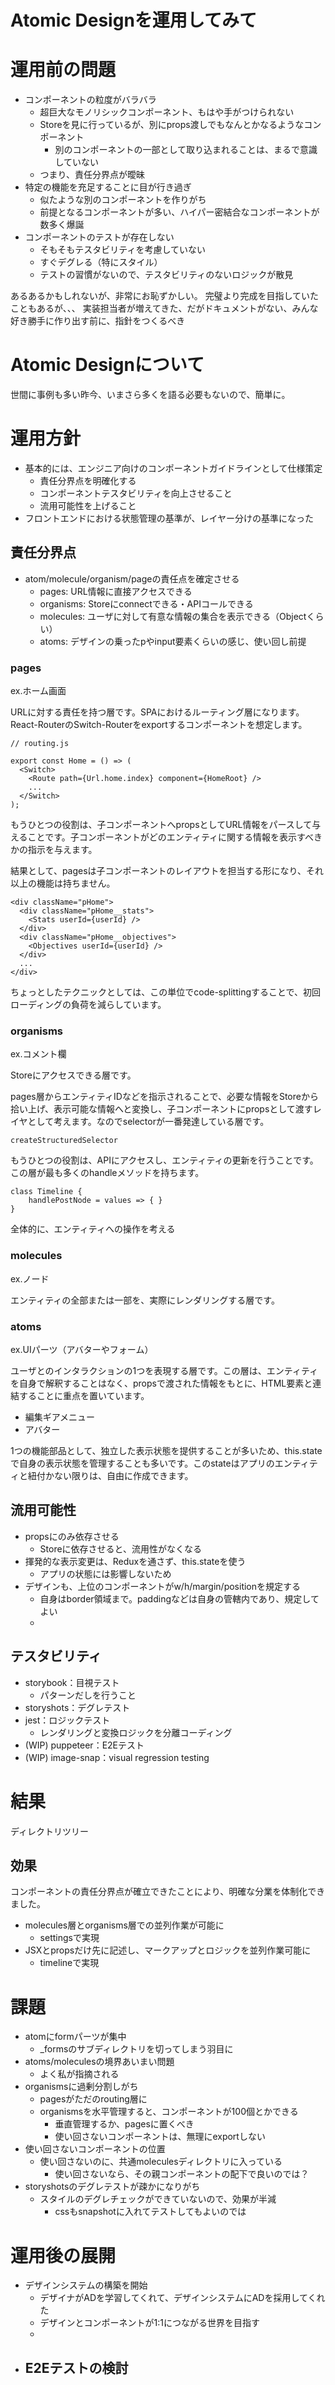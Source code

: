 # Atomic Designを運用してみて

# 運用前の問題

- コンポーネントの粒度がバラバラ
    - 超巨大なモノリシックコンポーネント、もはや手がつけられない
    - Storeを見に行っているが、別にprops渡しでもなんとかなるようなコンポーネント
        - 別のコンポーネントの一部として取り込まれることは、まるで意識していない
    - つまり、責任分界点が曖昧
- 特定の機能を充足することに目が行き過ぎ
    - 似たような別のコンポーネントを作りがち
    - 前提となるコンポーネントが多い、ハイパー密結合なコンポーネントが数多く爆誕
- コンポーネントのテストが存在しない
    - そもそもテスタビリティを考慮していない
    - すぐデグレる（特にスタイル）
    - テストの習慣がないので、テスタビリティのないロジックが散見

あるあるかもしれないが、非常にお恥ずかしい。
完璧より完成を目指していたこともあるが、、、
実装担当者が増えてきた、だがドキュメントがない、みんな好き勝手に作り出す前に、指針をつくるべき

# Atomic Designについて

世間に事例も多い昨今、いまさら多くを語る必要もないので、簡単に。

# 運用方針

- 基本的には、エンジニア向けのコンポーネントガイドラインとして仕様策定
    - 責任分界点を明確化する
    - コンポーネントテスタビリティを向上させること
    - 流用可能性を上げること
- フロントエンドにおける状態管理の基準が、レイヤー分けの基準になった

## 責任分界点

- atom/molecule/organism/pageの責任点を確定させる
    - pages: URL情報に直接アクセスできる
    - organisms: Storeにconnectできる・APIコールできる
    - molecules: ユーザに対して有意な情報の集合を表示できる（Objectくらい）
    - atoms: デザインの乗ったpやinput要素くらいの感じ、使い回し前提

### pages

ex.ホーム画面

URLに対する責任を持つ層です。SPAにおけるルーティング層になります。React-RouterのSwitch-Routerをexportするコンポーネントを想定します。

```
// routing.js

export const Home = () => (
  <Switch>
    <Route path={Url.home.index} component={HomeRoot} />
    ...
  </Switch>
);
```

もうひとつの役割は、子コンポーネントへpropsとしてURL情報をパースして与えることです。子コンポーネントがどのエンティティに関する情報を表示すべきかの指示を与えます。

結果として、pagesは子コンポーネントのレイアウトを担当する形になり、それ以上の機能は持ちません。

```
<div className="pHome">
  <div className="pHome__stats">
    <Stats userId={userId} />
  </div>
  <div className="pHome__objectives">
    <Objectives userId={userId} />
  </div>
  ...
</div>
```

ちょっとしたテクニックとしては、この単位でcode-splittingすることで、初回ローディングの負荷を減らしています。

### organisms

ex.コメント欄

Storeにアクセスできる層です。

pages層からエンティティIDなどを指示されることで、必要な情報をStoreから拾い上げ、表示可能な情報へと変換し、子コンポーネントにpropsとして渡すレイヤとして考えます。なのでselectorが一番発達している層です。

```
createStructuredSelector
```

もうひとつの役割は、APIにアクセスし、エンティティの更新を行うことです。この層が最も多くのhandleメソッドを持ちます。

```
class Timeline {
    handlePostNode = values => { }
}
```

全体的に、エンティティへの操作を考える

### molecules

ex.ノード

エンティティの全部または一部を、実際にレンダリングする層です。

### atoms

ex.UIパーツ（アバターやフォーム）

ユーザとのインタラクションの1つを表現する層です。この層は、エンティティを自身で解釈することはなく、propsで渡された情報をもとに、HTML要素と連結することに重点を置いています。

- 編集ギアメニュー
- アバター

1つの機能部品として、独立した表示状態を提供することが多いため、this.stateで自身の表示状態を管理することも多いです。このstateはアプリのエンティティと紐付かない限りは、自由に作成できます。

## 流用可能性

- propsにのみ依存させる
    - Storeに依存させると、流用性がなくなる
- 揮発的な表示変更は、Reduxを通さず、this.stateを使う
    - アプリの状態には影響しないため
- デザインも、上位のコンポーネントがw/h/margin/positionを規定する
    - 自身はborder領域まで。paddingなどは自身の管轄内であり、規定してよい
    - 

## テスタビリティ

- storybook：目視テスト
    - パターンだしを行うこと
- storyshots：デグレテスト
- jest：ロジックテスト
    - レンダリングと変換ロジックを分離コーディング
- (WIP) puppeteer：E2Eテスト
- (WIP) image-snap：visual regression testing

# 結果

ディレクトリツリー

## 効果

コンポーネントの責任分界点が確立できたことにより、明確な分業を体制化できました。

- molecules層とorganisms層での並列作業が可能に
    - settingsで実現
- JSXとpropsだけ先に記述し、マークアップとロジックを並列作業可能に
    - timelineで実現

# 課題

- atomにformパーツが集中
    - _formsのサブディレクトリを切ってしまう羽目に
- atoms/moleculesの境界あいまい問題
    - よく私が指摘される
- organismsに過剰分割しがち
    - pagesがただのrouting層に
    - organismsを水平管理すると、コンポーネントが100個とかできる
        - 垂直管理するか、pagesに置くべき
        - 使い回さないコンポーネントは、無理にexportしない
- 使い回さないコンポーネントの位置
    - 使い回さないのに、共通moleculesディレクトリに入っている
        - 使い回さないなら、その親コンポーネントの配下で良いのでは？
- storyshotsのデグレテストが疎かになりがち
    - スタイルのデグレチェックができていないので、効果が半減
        - cssもsnapshotに入れてテストしてもよいのでは

# 運用後の展開

- デザインシステムの構築を開始
    - デザイナがADを学習してくれて、デザインシステムにADを採用してくれた
    - デザインとコンポーネントが1:1につながる世界を目指す
    - 
- E2Eテストの検討
    - 


